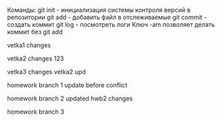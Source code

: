 Команды:
git init - инициализация системы контроля версий в репозитории
git add - добавить файл в отслеживаемые
git commit - создать коммит
git log - посмотреть логи 
Ключ -am позволяет делать коммит без git add

vetka1 changes

vetka2 changes 123

vetka3 changes
vetka2 upd

homework branch 1
update before conflict

homework branch 2
updated hwb2 changes

homework branch 3